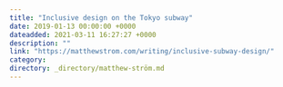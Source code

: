 ```yaml
---
title: "Inclusive design on the Tokyo subway"
date: 2019-01-13 00:00:00 +0000
dateadded: 2021-03-11 16:27:27 +0000
description: ""
link: "https://matthewstrom.com/writing/inclusive-subway-design/"
category:
directory: _directory/matthew-ström.md
---
```

